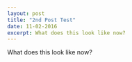 ```yaml
---
layout: post
title: "2nd Post Test"
date: 11-02-2016
excerpt: What does this look like now?
---
```


What does this look like now?
